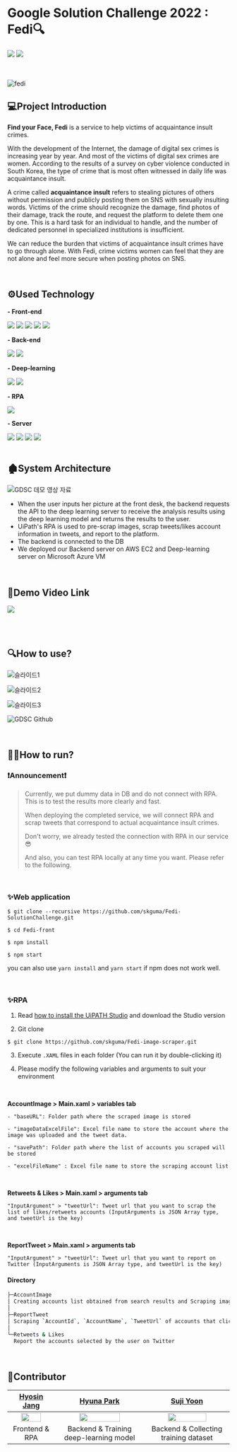 # Google Solution Challenge 2022 : Fedi🔍
<div>
<img src="https://img.shields.io/badge/GENDER EQUALITY-FF3A21?style=for-the-badge&logoColor=white"/>
<img src="https://img.shields.io/badge/PEACE, JUSTICE AND STRONG INSTITUTIONS-00689D?style=for-the-badge&logoColor=white"/> </div>
<br><br>

![fedi](https://user-images.githubusercontent.com/70956926/160648926-7af1486e-82ec-4076-8961-f66a605205e9.png)

## 💻Project Introduction
**Find your Face, Fedi**  is a service to help victims of acquaintance insult crimes. 

With the development of the Internet, the damage of digital sex crimes is increasing year by year. And most of the victims of digital sex crimes are women.
According to the results of a survey on cyber violence conducted in South Korea, the type of crime that is most often witnessed in daily life was acquaintance insult.

A crime called **acquaintance insult** refers to stealing pictures of others without permission and publicly posting them on SNS with sexually insulting words. 
Victims of the crime should recognize the damage, find photos of their damage, track the route, and request the platform to delete them one by one. This is a hard task for an individual to handle, and the number of dedicated personnel in specialized institutions is insufficient.

We can reduce the burden that victims of acquaintance insult crimes have to go through alone. 
With Fedi, crime victims women can feel that they are not alone and feel more secure when posting photos on SNS.

<br>

## ⚙Used Technology
<p > <b>- Front-end</b> </p>
<div >
<img src="https://img.shields.io/badge/React Hooks-61DAFB?style=flat-square&logo=React&logoColor=white"/>
<img src="https://img.shields.io/badge/Meterial UI-757575?style=flat-square&logo=Material Design&logoColor=white"/>
<img src="https://img.shields.io/badge/Styled Components-DB7093?style=flat-square&logo=styled-components&logoColor=white"/>
<img src="https://img.shields.io/badge/Redux thunk-764ABC?style=flat-square&logo=Redux&logoColor=white"/>
<img src="https://img.shields.io/badge/D3.js-F9A03C?style=flat-square&logo=D3.js&logoColor=white"/></div>

<p > <b>- Back-end</b> </p>
<div >
<img src="https://img.shields.io/badge/Spring Boot-6DB33F?style=flat-square&logo=Spring Boot&logoColor=white"/>
<img src="https://img.shields.io/badge/MySQL-4479A1?style=flat-square&logo=MySQL&logoColor=white"/></div>

<p > <b>- Deep-learning</b> </p>
<div>
<img src="https://img.shields.io/badge/Tensorflow-FF6F00?style=flat-square&logo=TensorFlow&logoColor=white"/>
<img src="https://img.shields.io/badge/Flask-000000?style=flat-square&logo=Flask&logoColor=white"/>
</div>

<p > <b>- RPA</b> </p>
<div>
<img src="https://img.shields.io/badge/UiPath-ff0000?style=flat-square&logoColor=white"/></div>

<p > <b>- Server</b> </p>
<div >
<img src="https://img.shields.io/badge/AWS-232F3E?style=flat-square&logo=Amazon AWS&logoColor=white"/>
<img src="https://img.shields.io/badge/Amazon S3-569A31?style=flat-square&logo=Amazon S3&logoColor=white"/>
<img src="https://img.shields.io/badge/Microsoft Azure-0078D4?style=flat-square&logo=Microsoft Azure&logoColor=white"/>
<img src="https://img.shields.io/badge/NGINX-009639?style=flat-square&logo=NGINX&logoColor=white"/>
</div>
<br>

## 🏚System Architecture
![GDSC 데모 영상 자료](https://user-images.githubusercontent.com/70956926/160659507-ac772133-a206-46c7-a7b3-4a3c575d2e54.png)
- When the user inputs her picture at the front desk, the backend requests the API to the deep learning server to receive the analysis results using the deep learning model and returns the results to the user.
- UiPath's RPA is used to pre-scrap images, scrap tweets/likes account information in tweets, and report to the platform.
- The backend is connected to the DB
- We deployed our Backend server on AWS EC2 and Deep-learning server on Microsoft Azure VM
<br>

## 🎥Demo Video Link
<a href="https://youtu.be/6ZW8f11hHBg">
<img src=https://user-images.githubusercontent.com/70956926/160649395-cd068ea8-4b90-4b93-b113-67147b5a0145.png /> </a>

<br><br>

## 🔍How to use?
![슬라이드1](https://user-images.githubusercontent.com/70956926/160650044-d160943a-18c1-4ba4-a73b-4d473473f0c0.PNG)

![슬라이드2](https://user-images.githubusercontent.com/70956926/160650132-811c1651-bb13-424a-bb1c-91b78a9b8d3a.PNG)

![슬라이드3](https://user-images.githubusercontent.com/70956926/160650201-42643408-e3fd-456a-bd21-196ff3ef3153.PNG)

![GDSC Github](https://user-images.githubusercontent.com/70956926/161062767-8ffe405e-8b6f-4d8c-8346-dc9c7e0448d0.png)

<br>

## 🏃‍♀️How to run?
### ❗Announcement❗
> Currently, we put dummy data in DB and do not connect with RPA. This is to test the results more clearly and fast.
>
> When deploying the completed service, we will connect RPA and scrap tweets that correspond to actual acquaintance insult crimes.
>
> Don't worry, we already tested the connection with RPA in our service😎
>
> And also, you can test RPA locally at any time you want. Please refer to the following.

<br>

### ✨Web application

```
$ git clone --recursive https://github.com/skguma/Fedi-SolutionChallenge.git

$ cd Fedi-front

$ npm install

$ npm start
```

you can also use `yarn install` and `yarn start` if npm does not work well.

<br>


### ✨RPA
 1. Read [how to install the UiPATH Studio](https://uipath.tistory.com/81) and download the Studio version

2. Git clone
```
$ git clone https://github.com/skguma/Fedi-image-scraper.git
```

3. Execute `.XAML` files in each folder (You can run it by double-clicking it)

4. Please modify the following variables and arguments to suit your environment

<br/>

**AccountImage > Main.xaml > variables tab**
```
- "baseURL": Folder path where the scraped image is stored

- "imageDataExcelFile": Excel file name to store the account where the image was uploaded and the tweet data.

- "savePath": Folder path where the list of accounts you scraped will be stored

- "excelFileName" : Excel file name to store the scraping account list
```

<br/>

**Retweets & Likes > Main.xaml > arguments tab**

```
"InputArgument" > "tweetUrl": Tweet url that you want to scrap the list of likes/retweets accounts (InputArguments is JSON Array type, and tweetUrl is the key)
```

<br/>

**ReportTweet > Main.xaml > arguments tab**

```
"InputArgument" > "tweetUrl": Tweet url that you want to report on Twitter (InputArguments is JSON Array type, and tweetUrl is the key)
```

#### Directory
```bash
├─AccountImage
│ Creating accounts list obtained from search results and Scraping image dataset
│
├─ReportTweet
│ Scraping `AccountId`, `AccountName`, `TweetUrl` of accounts that clicked likes and retweets in original tweets
│
└─Retweets & Likes
  Report the accounts selected by the user on Twitter
```
<br>

## 🎈Contributor

| [Hyosin Jang](https://github.com/hyosin-Jang)                                                            | [Hyuna Park](https://github.com/hak2711)                                                                | [Suji Yoon](https://github.com/Yoon-Suji)                                                               |
|:----------------------------------------------------------------------------------------------------:|:-----------------------------------------------------------------------------------------------------:|:------------------------------------------------------------------------------------------------------:|
| <img src = "https://user-images.githubusercontent.com/67725652/161052307-b7b10483-5645-4a00-8577-df87eaf6d99c.png" width="70%"/> | <img src = "https://user-images.githubusercontent.com/67725652/161052705-238e0e83-a690-42de-a35f-8f7c9b0e545b.png" width="70%"/> | <img src = "https://user-images.githubusercontent.com/67725652/161052139-41340000-585e-4fc7-b6e9-ab690bb05117.png" width="70%"/> |
| Frontend & RPA                | Backend & Training deep-learning model                                                                 | Backend & Collecting training dataset                                                    |
